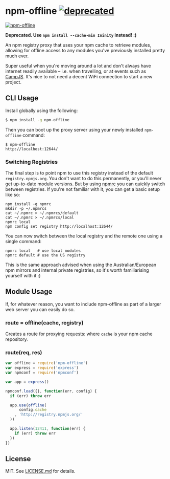 # npm-offline [![deprecated](http://hughsk.github.io/stability-badges/dist/deprecated.svg)](http://github.com/hughsk/stability-badges) #

[![npm-offline](https://nodei.co/npm/npm-offline.png?mini=true)](https://nodei.co/npm/npm-offline)

**Deprecated. Use `npm install --cache-min Ininity` instead! :)**

An npm registry proxy that uses your npm cache to retrieve modules, allowing for offline access to any modules you've previously installed pretty much ever.

Super useful when you're moving around a lot and don't always have internet
readily available – i.e. when travelling, or at events such as
[CampJS](http://campjs.com/). It's nice to not need a decent WiFi connection to
start a new project.

## CLI Usage ##

Install globally using the following:

``` bash
$ npm install -g npm-offline
```

Then you can boot up the proxy server using your newly installed `npm-offline`
command:

```
$ npm-offline
http://localhost:12644/
```

### Switching Registries ###

The final step is to point npm to use this registry instead of the default
`registry.npmjs.org`. You don't want to do this permanently, or you'll never
get up-to-date module versions. But by using [npmrc](http://ghub.io/npmrc)
you can quickly switch between registries. If you're not familiar with it,
you can get a basic setup like so:

```
npm install -g npmrc
mkdir -p ~/.npmrcs
cat ~/.npmrc > ~/.npmrcs/default
cat ~/.npmrc > ~/.npmrcs/local
npmrc local
npm config set registry http://localhost:12644/
```

You can now switch between the local registry and the remote one using a single
command:

```
npmrc local   # use local modules
npmrc default # use the US registry
```

This is the same approach advised when using the Australian/European
npm mirrors and internal private registries, so it's worth familiarising
yourself with it :)

## Module Usage ##

If, for whatever reason, you want to include npm-offline as part of a larger
web server you can easily do so.

### route = offline(cache, registry) ###

Creates a route for proxying requests: where `cache` is your npm cache
repository.

### route(req, res) ###

``` javascript
var offline = require('npm-offline')
var express = require('express')
var npmconf = require('npmconf')

var app = express()

npmconf.load({}, function(err, config) {
  if (err) throw err

  app.use(offline(
      config.cache
    , 'http://registry.npmjs.org/'
  ))

  app.listen(12411, function(err) {
    if (err) throw err
  })
})
```

## License ##

MIT. See [LICENSE.md](http://github.com/hughsk/npm-offline/blob/master/LICENSE.md) for details.
